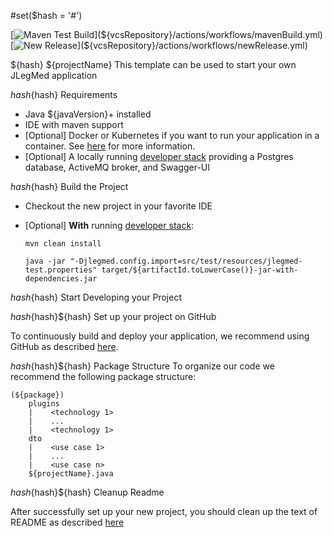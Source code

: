 #set($hash = '#')

[![Maven Test Build](${vcsRepository}/actions/workflows/mavenBuild.yml/badge.svg)](${vcsRepository}/actions/workflows/mavenBuild.yml)
[![New Release](${vcsRepository}/actions/workflows/newRelease.yml/badge.svg)](${vcsRepository}/actions/workflows/newRelease.yml)

${hash} ${projectName}
This template can be used to start your own JLegMed application
 
${hash}${hash}  Requirements

*   Java ${javaVersion}+ installed
*   IDE with maven support 
*   [Optional] Docker or Kubernetes if you want to run your application in a container. See [here](README-GitHub.md) for more information.   
*   [Optional] A locally running [developer stack](deploy/developerStack.yml) providing a Postgres database, ActiveMQ broker, and Swagger-UI 

${hash}${hash} Build the Project

*   Checkout the new project in your favorite IDE

*   [Optional] **With** running [developer stack](deploy/developerStack.yml):
    ```shell
    mvn clean install
    
    java -jar "-Djlegmed.config.import=src/test/resources/jlegmed-test.properties" target/${artifactId.toLowerCase()}-jar-with-dependencies.jar
    ```


${hash}${hash} Start Developing your Project

${hash}${hash}${hash} Set up your project on GitHub  

To continuously build and deploy your application, we recommend using GitHub as described [here](README-GitHub.md).

${hash}${hash}${hash} Package Structure
To organize our code we recommend the following package structure:

``` 
(${package})
    plugins
    |    <technology 1>
    |    ...
    |    <technology 1>
    dto  
    |    <use case 1>
    |    ...
    |    <use case n>
    ${projectName}.java
```

${hash}${hash}${hash} Cleanup Readme

After successfully set up your new project, you should clean up the text of README as described [here](https://www.makeareadme.com)    
